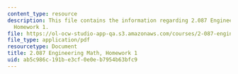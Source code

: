 ```yaml
---
content_type: resource
description: This file contains the information regarding 2.087 Engineering Math,
  Homework 1.
file: https://ol-ocw-studio-app-qa.s3.amazonaws.com/courses/2-087-engineering-math-differential-equations-and-linear-algebra-fall-2014/ab5c986c191be3cf0e0eb7954b63bfc9_MIT2_087F14_Homework1.pdf
file_type: application/pdf
resourcetype: Document
title: 2.087 Engineering Math, Homework 1
uid: ab5c986c-191b-e3cf-0e0e-b7954b63bfc9
---
```

